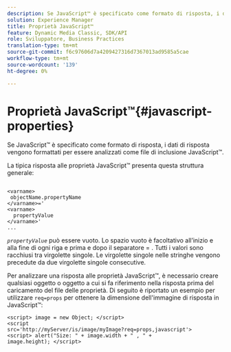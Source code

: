 ```yaml
---
description: Se JavaScript™ è specificato come formato di risposta, i dati di risposta vengono formattati per essere analizzati come file di inclusione JavaScript™.
solution: Experience Manager
title: Proprietà JavaScript™
feature: Dynamic Media Classic, SDK/API
role: Sviluppatore, Business Practices
translation-type: tm+mt
source-git-commit: f6c97606d7a4209427316d7367013ad9585a5cae
workflow-type: tm+mt
source-wordcount: '139'
ht-degree: 0%

---
```



# Proprietà JavaScript™{#javascript-properties}

Se JavaScript™ è specificato come formato di risposta, i dati di risposta vengono formattati per essere analizzati come file di inclusione JavaScript™.

La tipica risposta alle proprietà JavaScript™ presenta questa struttura generale:

```
           
<varname> 
 objectName.propertyName 
</varname>=' 
<varname>
  propertyValue 
</varname>' 
...
```

*`propertyValue`* può essere vuoto. Lo spazio vuoto è facoltativo all’inizio e alla fine di ogni riga e prima e dopo il separatore = . Tutti i valori sono racchiusi tra virgolette singole. Le virgolette singole nelle stringhe vengono precedute da due virgolette singole consecutive.

Per analizzare una risposta alle proprietà JavaScript™, è necessario creare qualsiasi oggetto o oggetto a cui si fa riferimento nella risposta prima del caricamento del file delle proprietà. Di seguito è riportato un esempio per utilizzare `req=props` per ottenere la dimensione dell&#39;immagine di risposta in JavaScript™:

```
<script> image = new Object; </script> 
<script 
src='http://myServer/is/image/myImage?req=props,javascript'> 
<script> alert("Size: " + image.width + " , " + 
image.height); </script>
```

